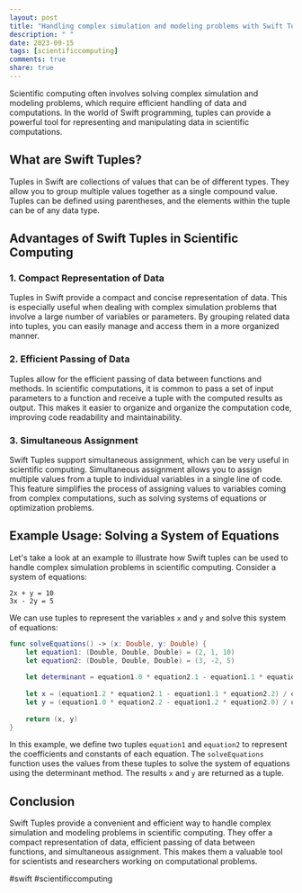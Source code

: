 ```yaml
---
layout: post
title: "Handling complex simulation and modeling problems with Swift Tuples in scientific computing."
description: " "
date: 2023-09-15
tags: [scientificcomputing]
comments: true
share: true
---
```


Scientific computing often involves solving complex simulation and modeling problems, which require efficient handling of data and computations. In the world of Swift programming, tuples can provide a powerful tool for representing and manipulating data in scientific computations.

## What are Swift Tuples?

Tuples in Swift are collections of values that can be of different types. They allow you to group multiple values together as a single compound value. Tuples can be defined using parentheses, and the elements within the tuple can be of any data type.

## Advantages of Swift Tuples in Scientific Computing

### 1. Compact Representation of Data
Tuples in Swift provide a compact and concise representation of data. This is especially useful when dealing with complex simulation problems that involve a large number of variables or parameters. By grouping related data into tuples, you can easily manage and access them in a more organized manner.

### 2. Efficient Passing of Data
Tuples allow for the efficient passing of data between functions and methods. In scientific computations, it is common to pass a set of input parameters to a function and receive a tuple with the computed results as output. This makes it easier to organize and organize the computation code, improving code readability and maintainability.

### 3. Simultaneous Assignment
Swift Tuples support simultaneous assignment, which can be very useful in scientific computing. Simultaneous assignment allows you to assign multiple values from a tuple to individual variables in a single line of code. This feature simplifies the process of assigning values to variables coming from complex computations, such as solving systems of equations or optimization problems.

## Example Usage: Solving a System of Equations

Let's take a look at an example to illustrate how Swift tuples can be used to handle complex simulation problems in scientific computing. Consider a system of equations:

```
2x + y = 10
3x - 2y = 5
```

We can use tuples to represent the variables `x` and `y` and solve this system of equations:

```swift
func solveEquations() -> (x: Double, y: Double) {
    let equation1: (Double, Double, Double) = (2, 1, 10)
    let equation2: (Double, Double, Double) = (3, -2, 5)
    
    let determinant = equation1.0 * equation2.1 - equation1.1 * equation2.0
    
    let x = (equation1.2 * equation2.1 - equation1.1 * equation2.2) / determinant
    let y = (equation1.0 * equation2.2 - equation1.2 * equation2.0) / determinant
    
    return (x, y)
}
```

In this example, we define two tuples `equation1` and `equation2` to represent the coefficients and constants of each equation. The `solveEquations` function uses the values from these tuples to solve the system of equations using the determinant method. The results `x` and `y` are returned as a tuple.

## Conclusion

Swift Tuples provide a convenient and efficient way to handle complex simulation and modeling problems in scientific computing. They offer a compact representation of data, efficient passing of data between functions, and simultaneous assignment. This makes them a valuable tool for scientists and researchers working on computational problems.

#swift #scientificcomputing